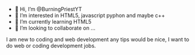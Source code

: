 - 👋 Hi, I’m @BurningPriestYT
- 👀 I’m interested in HTML5, javascript pyphon and maybe c++
- 🌱 I’m currently learning HTML5 
- 💞️ I’m looking to collaborate on ...


<!---
BurningPriestYT/BurningPriestYT is a ✨ special ✨ repository because its `README.md` (this file) appears on your GitHub profile.
You can click the Preview link to take a look at your changes.
--->
I am new to coding and web development any tips would be nice, I want to do web or coding development jobs.
